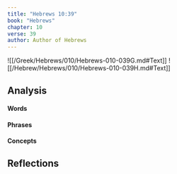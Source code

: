 ```yaml
---
title: "Hebrews 10:39"
book: "Hebrews"
chapter: 10
verse: 39
author: Author of Hebrews
---
```

![[/Greek/Hebrews/010/Hebrews-010-039G.md#Text]]
![[/Hebrew/Hebrews/010/Hebrews-010-039H.md#Text]]

## Analysis

#### Words

#### Phrases

#### Concepts

## Reflections
